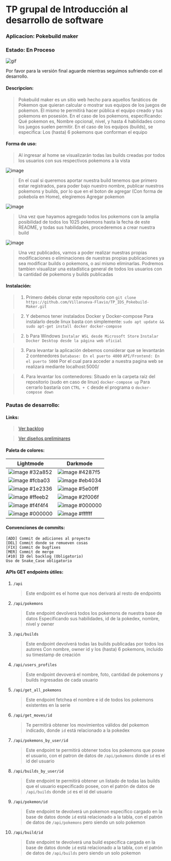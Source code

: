 
# TP grupal de Introducción al desarrollo de software

### Aplicacion: Pokebuild maker

### Estado: En Proceso
![gif](https://github.com/Villanueva-Flavio/TP_IDS_Pokebuild-Maker/assets/78744163/440ad541-99c1-4a19-a6c0-082df28d2999)


Por favor para la versión final aguarde mientras seguimos sufriendo con el desarrollo.

#### Descripcion:

> Pokebuild maker es un sitio web hecho para aquellos fanáticos de Pokemon que quieran calcular o mostrar sus equipos de los juegos de pokemon. El mismo te permitirá hacer pública el equipo creado y tus pokemons en posesión. En el caso de los pokemons, especificando: Qué pokemon es, Nombre opcional, nivel, y hasta 4 habilidades como los juegos suelen permitir. En el caso de los equipos (builds), se especifica: Los (hasta) 6 pokemons que conforman el equipo


#### Forma de uso:

> Al ingresar al home se visualizarán todas las builds creadas por todos los usuarios con sus respectivos pokemons a la vista

![image](https://github.com/Villanueva-Flavio/TP_IDS_Pokebuild-Maker/assets/78744163/079c3760-b488-4f07-84bc-010fc042b132)

> En el cual si queremos aportar nuestra build tenemos que primero estar registrados, para poder bajo nuestro nombre, publicar nuestros pokemons y builds, por lo que en el boton de agregar (Con forma de pokebola en Home), elegiremos Agregar pokemon

![image](https://github.com/Villanueva-Flavio/TP_IDS_Pokebuild-Maker/assets/78744163/de7c1a69-ae56-482f-ae84-1d34130f7208)

> Una vez que hayamos agregado todos los pokemons con la amplia posibilidad de todos los 1025 pokemons hasta la fecha de este README, y todas sus habilidades, procederemos a crear nuestra build

![image](https://github.com/Villanueva-Flavio/TP_IDS_Pokebuild-Maker/assets/78744163/383b8cdb-4966-4822-a0e6-6bf1f69a0a1e)

> Una vez publicados, vamos a poder realizar nuestras propias modificaciones o eliminaciones de nuestras propias publicaciones
ya sea modificar builds o pokemons, o así mismo eliminarlas.
Podremos tambien visualizar una estadística general de todos los usuarios con la cantidad de pokemons y builds publicadas
	

#### Instalación:

> 1. Primero debés clonar este repositorio con
	`git clone https://github.com/Villanueva-Flavio/TP_IDS_Pokebuild-Maker.git`
		
>	2. Y debemos tener instalados Docker y Docker-compose
		Para instalarlo desde linux basta con simplemente:
		`sudo apt update && sudo apt-get install docker docker-compose`
		
>	2. b Para Windows
		`Instalar WSL desde Microsoft Store`
		`Instalar Docker Desktop desde la página web oficial`
			
	
>	3. Para levantar la aplicación debemos considerar que se levantarán 2 contenedores
	    `Database: En el puerto 4000`
		`API/Frontend: En el puerto 5000`
		Por el cual para acceder a nuestra pagina web se realizará mediante
		localhost:5000/
		
>   4. Para levantar los contenedores:
		Situado en la carpeta raíz del repositorio
		(sudo en caso de linux) `docker-compose up`
	    Para cerrarlo bastaría con `CTRL + C` desde el programa
	    o `docker-compose down`
	    
### Pautas de desarrollo:

#### Links:
>	[Ver backlog](https://trello.com/b/MtCIR9PG/copilot-my-beloved)

>    [Ver diseños preliminares](https://miro.com/welcomeonboard/d2drOFdpMkF0cmgwbXJzQW1qcTcxU2YwaVAyRVUxTmlyVlZHTmFBMmtVT1E5RklkRnVwY0JNUEpvVmZlNkZSQXwzMDc0NDU3MzY4MjY1OTI1ODkwfDI=?share_link_id=672689342287)
		
#### Paleta de colores:
|Lightmode  | Darkmode  |
|--|--|
|![image](https://github.com/Villanueva-Flavio/TP_IDS_Pokebuild-Maker/assets/78744163/602ca1a1-087d-43c7-9695-c8f5c0ddec30) #32a852 |![image](https://github.com/Villanueva-Flavio/TP_IDS_Pokebuild-Maker/assets/78744163/92d823ac-00a1-4d48-81d8-c801e6ab054d) #4287f5 |
|![image](https://github.com/Villanueva-Flavio/TP_IDS_Pokebuild-Maker/assets/78744163/5d78ab75-c53f-4dcb-9865-b7381ea2c473) #fcba03 |![image](https://github.com/Villanueva-Flavio/TP_IDS_Pokebuild-Maker/assets/78744163/af75cdbc-11bf-4f04-a207-b96052aae8ba) #eb4034 |
|![image](https://github.com/Villanueva-Flavio/TP_IDS_Pokebuild-Maker/assets/78744163/4acf9c35-94f7-4242-b829-89dea68e11cc) #1e2336 |![image](https://github.com/Villanueva-Flavio/TP_IDS_Pokebuild-Maker/assets/78744163/823d64fa-9356-4620-b57a-a7909d5137eb) #5e00ff |
|![image](https://github.com/Villanueva-Flavio/TP_IDS_Pokebuild-Maker/assets/78744163/2f9cb80a-77d1-42d2-9a2e-91cc36a6229a) #ffeeb2 |![image](https://github.com/Villanueva-Flavio/TP_IDS_Pokebuild-Maker/assets/78744163/d3736d15-a613-4d5c-989f-aee94f9dfbb1) #2f006f |
|![image](https://github.com/Villanueva-Flavio/TP_IDS_Pokebuild-Maker/assets/78744163/4633f4d0-9ef8-44d3-9def-8329cad961b3) #f4f4f4 |![image](https://github.com/Villanueva-Flavio/TP_IDS_Pokebuild-Maker/assets/78744163/186d5b32-fa94-4c91-911f-995ba16f1cdf) #000000 |
|![image](https://github.com/Villanueva-Flavio/TP_IDS_Pokebuild-Maker/assets/78744163/186d5b32-fa94-4c91-911f-995ba16f1cdf) #000000 |![image](https://github.com/Villanueva-Flavio/TP_IDS_Pokebuild-Maker/assets/78744163/316d138c-af41-45e9-8b1d-7c7d1af0c12f) #ffffff |

#### Convenciones de commits:
	[ADD] Commit de adiciones al proyecto
	[DEL] Commit donde se remueven cosas
	[FIX] Commit de bugfixes
	[MER] Commit de merge
	[#10] ID del backlog (Obligatorio)
	Uso de Snake_Case obligatorio
		
#### APIs GET endpoints útiles:
 1. `/api`
    > Este endpoint es el home que nos derivará al resto de endpoints
 1. `/api/pokemons`
    > Este endpoint devolverá todos los pokemons de nuestra base de datos
    > Especificando sus habilidades, id de la pokedex, nombre, nivel y owner
 1. `/api/builds`
    > Este endpoint devolverá todas las builds publicadas por todos los autores
    > Con nombre, owner id y los (hasta) 6 pokemons, incluido su timestamp de creación
 1. `/api/users_profiles`
    > Este endpoint devoverá el nombre, foto, cantidad de pokemons y builds ingresadas de cada usuario
 1. `/api/get_all_pokemons`
    > Este endpoint fetchea el nombre e id de todos los pokemons existentes en la serie
 1. `/api/get_moves/id`
    > Te permitirá obtener los movimientos válidos del pokemon indicado, donde `id` está relacionado a la pokedex
 1. `/api/pokemons_by_user/id`
    > Este endpoint te permitirá obtener todos los pokemons que posee el usuario, con el patron de datos de `/api/pokemons` donde `id` es el id del usuario
 1. `/api/builds_by_user/id`
    > Este endpoint te permitirá obtener un listado de todas las builds que el usuario especificado posee, con el patrón de datos de `/api/builds` donde `id` es el id del usuario
 1. `/api/pokemon/id`
    > Este endpoint te devolverá un pokemon específico cargado en la base de datos donde `id` está relacionado a la tabla, con el patrón de datos de `/api/pokemons` pero siendo un solo pokemon
 1. `/api/build/id`
    > Este endpoint te devolverá una build específica cargada en la base de datos donde `id` está relacionado a la tabla, con el patrón de datos de `/api/builds` pero siendo un solo pokemon
